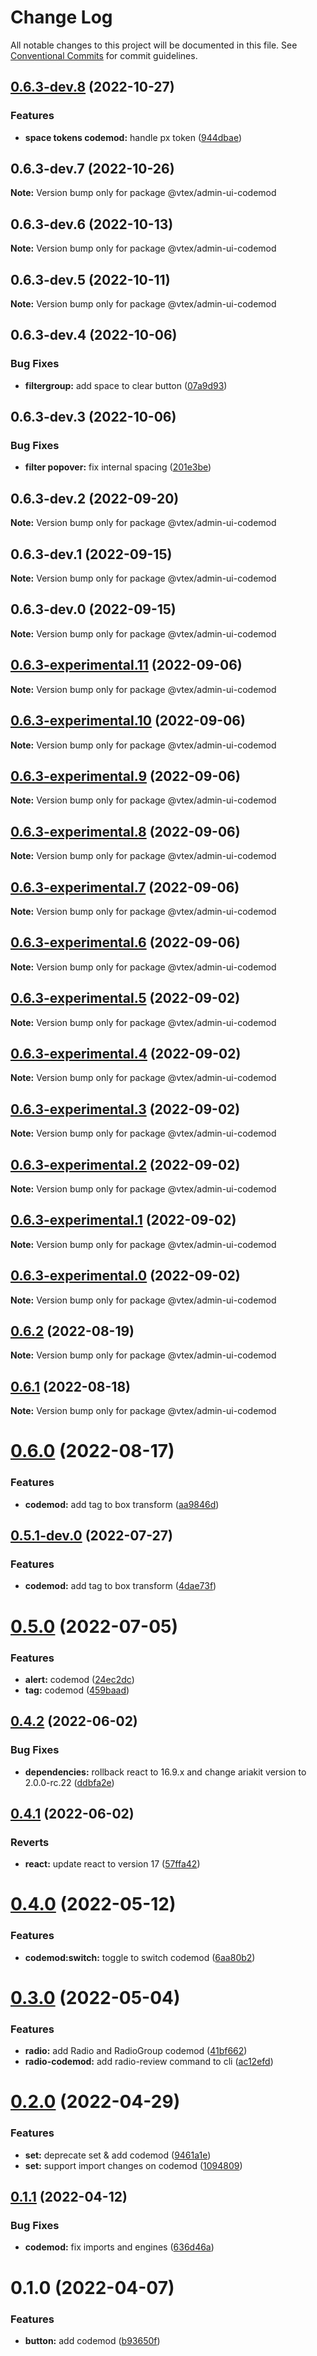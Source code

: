 # Change Log

All notable changes to this project will be documented in this file.
See [Conventional Commits](https://conventionalcommits.org) for commit guidelines.

## [0.6.3-dev.8](https://github.com/vtex/admin-ui/compare/@vtex/admin-ui-codemod@0.6.3-dev.7...@vtex/admin-ui-codemod@0.6.3-dev.8) (2022-10-27)


### Features

* **space tokens codemod:** handle px token ([944dbae](https://github.com/vtex/admin-ui/commit/944dbae8b4a7240bab0ea271c532a4ad7c50d99e))





## 0.6.3-dev.7 (2022-10-26)

**Note:** Version bump only for package @vtex/admin-ui-codemod





## 0.6.3-dev.6 (2022-10-13)

**Note:** Version bump only for package @vtex/admin-ui-codemod





## 0.6.3-dev.5 (2022-10-11)

**Note:** Version bump only for package @vtex/admin-ui-codemod





## 0.6.3-dev.4 (2022-10-06)


### Bug Fixes

* **filtergroup:** add space to clear button ([07a9d93](https://github.com/vtex/admin-ui/commit/07a9d936de8a5b1d8cde725251d12c12a9506323))





## 0.6.3-dev.3 (2022-10-06)


### Bug Fixes

* **filter popover:** fix internal spacing ([201e3be](https://github.com/vtex/admin-ui/commit/201e3be897ecaaccc410b7e83815fddf43135b39))





## 0.6.3-dev.2 (2022-09-20)

**Note:** Version bump only for package @vtex/admin-ui-codemod





## 0.6.3-dev.1 (2022-09-15)

**Note:** Version bump only for package @vtex/admin-ui-codemod





## 0.6.3-dev.0 (2022-09-15)

**Note:** Version bump only for package @vtex/admin-ui-codemod

## [0.6.3-experimental.11](https://github.com/vtex/admin-ui/compare/@vtex/admin-ui-codemod@0.6.3-experimental.10...@vtex/admin-ui-codemod@0.6.3-experimental.11) (2022-09-06)

**Note:** Version bump only for package @vtex/admin-ui-codemod

## [0.6.3-experimental.10](https://github.com/vtex/admin-ui/compare/@vtex/admin-ui-codemod@0.6.3-experimental.9...@vtex/admin-ui-codemod@0.6.3-experimental.10) (2022-09-06)

**Note:** Version bump only for package @vtex/admin-ui-codemod

## [0.6.3-experimental.9](https://github.com/vtex/admin-ui/compare/@vtex/admin-ui-codemod@0.6.3-experimental.8...@vtex/admin-ui-codemod@0.6.3-experimental.9) (2022-09-06)

**Note:** Version bump only for package @vtex/admin-ui-codemod

## [0.6.3-experimental.8](https://github.com/vtex/admin-ui/compare/@vtex/admin-ui-codemod@0.6.3-experimental.7...@vtex/admin-ui-codemod@0.6.3-experimental.8) (2022-09-06)

**Note:** Version bump only for package @vtex/admin-ui-codemod

## [0.6.3-experimental.7](https://github.com/vtex/admin-ui/compare/@vtex/admin-ui-codemod@0.6.3-experimental.6...@vtex/admin-ui-codemod@0.6.3-experimental.7) (2022-09-06)

**Note:** Version bump only for package @vtex/admin-ui-codemod

## [0.6.3-experimental.6](https://github.com/vtex/admin-ui/compare/@vtex/admin-ui-codemod@0.6.3-experimental.5...@vtex/admin-ui-codemod@0.6.3-experimental.6) (2022-09-06)

**Note:** Version bump only for package @vtex/admin-ui-codemod

## [0.6.3-experimental.5](https://github.com/vtex/admin-ui/compare/@vtex/admin-ui-codemod@0.6.3-experimental.4...@vtex/admin-ui-codemod@0.6.3-experimental.5) (2022-09-02)

**Note:** Version bump only for package @vtex/admin-ui-codemod

## [0.6.3-experimental.4](https://github.com/vtex/admin-ui/compare/@vtex/admin-ui-codemod@0.6.3-experimental.3...@vtex/admin-ui-codemod@0.6.3-experimental.4) (2022-09-02)

**Note:** Version bump only for package @vtex/admin-ui-codemod

## [0.6.3-experimental.3](https://github.com/vtex/admin-ui/compare/@vtex/admin-ui-codemod@0.6.3-experimental.2...@vtex/admin-ui-codemod@0.6.3-experimental.3) (2022-09-02)

**Note:** Version bump only for package @vtex/admin-ui-codemod

## [0.6.3-experimental.2](https://github.com/vtex/admin-ui/compare/@vtex/admin-ui-codemod@0.6.3-experimental.1...@vtex/admin-ui-codemod@0.6.3-experimental.2) (2022-09-02)

**Note:** Version bump only for package @vtex/admin-ui-codemod

## [0.6.3-experimental.1](https://github.com/vtex/admin-ui/compare/@vtex/admin-ui-codemod@0.6.2...@vtex/admin-ui-codemod@0.6.3-experimental.1) (2022-09-02)

**Note:** Version bump only for package @vtex/admin-ui-codemod

## [0.6.3-experimental.0](https://github.com/vtex/admin-ui/compare/@vtex/admin-ui-codemod@0.6.2...@vtex/admin-ui-codemod@0.6.3-experimental.0) (2022-09-02)

**Note:** Version bump only for package @vtex/admin-ui-codemod

## [0.6.2](https://github.com/vtex/admin-ui/compare/@vtex/admin-ui-codemod@0.6.1...@vtex/admin-ui-codemod@0.6.2) (2022-08-19)

**Note:** Version bump only for package @vtex/admin-ui-codemod

## [0.6.1](https://github.com/vtex/admin-ui/compare/@vtex/admin-ui-codemod@0.6.0...@vtex/admin-ui-codemod@0.6.1) (2022-08-18)

**Note:** Version bump only for package @vtex/admin-ui-codemod

# [0.6.0](https://github.com/vtex/admin-ui/compare/@vtex/admin-ui-codemod@0.5.0...@vtex/admin-ui-codemod@0.6.0) (2022-08-17)

### Features

- **codemod:** add tag to box transform ([aa9846d](https://github.com/vtex/admin-ui/commit/aa9846dcdd2f1ca84189c14594e54565a1724b57))

## [0.5.1-dev.0](https://github.com/vtex/admin-ui/compare/@vtex/admin-ui-codemod@0.5.0...@vtex/admin-ui-codemod@0.5.1-dev.0) (2022-07-27)

### Features

- **codemod:** add tag to box transform ([4dae73f](https://github.com/vtex/admin-ui/commit/4dae73fcaa481a27ea07c773f6c0b793e6999fef))

# [0.5.0](https://github.com/vtex/admin-ui/compare/@vtex/admin-ui-codemod@0.4.2...@vtex/admin-ui-codemod@0.5.0) (2022-07-05)

### Features

- **alert:** codemod ([24ec2dc](https://github.com/vtex/admin-ui/commit/24ec2dce961de6afed6e2feb6c3de7defec16cf5))
- **tag:** codemod ([459baad](https://github.com/vtex/admin-ui/commit/459baadd722c5044162b29cb44dc127394bc4037))

## [0.4.2](https://github.com/vtex/admin-ui/compare/@vtex/admin-ui-codemod@0.4.1...@vtex/admin-ui-codemod@0.4.2) (2022-06-02)

### Bug Fixes

- **dependencies:** rollback react to 16.9.x and change ariakit version to 2.0.0-rc.22 ([ddbfa2e](https://github.com/vtex/admin-ui/commit/ddbfa2e4455401bafd4404c3dcf6101e66403c7c))

## [0.4.1](https://github.com/vtex/admin-ui/compare/@vtex/admin-ui-codemod@0.4.0...@vtex/admin-ui-codemod@0.4.1) (2022-06-02)

### Reverts

- **react:** update react to version 17 ([57ffa42](https://github.com/vtex/admin-ui/commit/57ffa42dc1254bf0ade4afbc32fe79382bf92ddc))

# [0.4.0](https://github.com/vtex/admin-ui/compare/@vtex/admin-ui-codemod@0.3.0...@vtex/admin-ui-codemod@0.4.0) (2022-05-12)

### Features

- **codemod:switch:** toggle to switch codemod ([6aa80b2](https://github.com/vtex/admin-ui/commit/6aa80b266950bb27b8619188333a5d06d9da44e7))

# [0.3.0](https://github.com/vtex/admin-ui/compare/@vtex/admin-ui-codemod@0.2.0...@vtex/admin-ui-codemod@0.3.0) (2022-05-04)

### Features

- **radio:** add Radio and RadioGroup codemod ([41bf662](https://github.com/vtex/admin-ui/commit/41bf6626fc9301fdb4f45bf5ebebe692b1de2e94))
- **radio-codemod:** add radio-review command to cli ([ac12efd](https://github.com/vtex/admin-ui/commit/ac12efd445274a87868803756cfda03102159c00))

# [0.2.0](https://github.com/vtex/admin-ui/compare/@vtex/admin-ui-codemod@0.1.1...@vtex/admin-ui-codemod@0.2.0) (2022-04-29)

### Features

- **set:** deprecate set & add codemod ([9461a1e](https://github.com/vtex/admin-ui/commit/9461a1ea626d4f0697bf2131a0d2f14d683dd7a5))
- **set:** support import changes on codemod ([1094809](https://github.com/vtex/admin-ui/commit/109480963abfaa654a6bf55399fa729b9cc78513))

## [0.1.1](https://github.com/vtex/admin-ui/compare/@vtex/admin-ui-codemod@0.1.0...@vtex/admin-ui-codemod@0.1.1) (2022-04-12)

### Bug Fixes

- **codemod:** fix imports and engines ([636d46a](https://github.com/vtex/admin-ui/commit/636d46afa2d0bb814da3ebc730ca0e2226ea37d6))

# 0.1.0 (2022-04-07)

### Features

- **button:** add codemod ([b93650f](https://github.com/vtex/admin-ui/commit/b93650f3f2e51276921f97559d45f610d21afd02))
